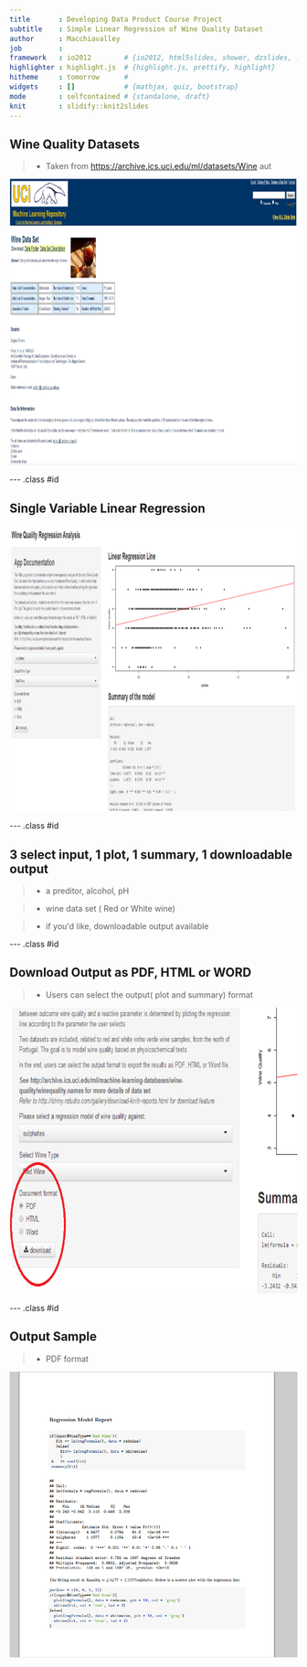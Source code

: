 ```yaml
---
title       : Developing Data Product Course Project
subtitle    : Simple Linear Regression of Wine Quality Dataset 
author      : Macchiavalley
job         : 
framework   : io2012        # {io2012, html5slides, shower, dzslides, ...}
highlighter : highlight.js  # {highlight.js, prettify, highlight}
hitheme     : tomorrow      # 
widgets     : []            # {mathjax, quiz, bootstrap}
mode        : selfcontained # {standalone, draft}
knit        : slidify::knit2slides
---
```


## Wine Quality Datasets
> - Taken from https://archive.ics.uci.edu/ml/datasets/Wine
aut
<img src="assets/img/WineData.png" width="900" height="500">


--- .class #id 

## Single Variable Linear Regression
<img src="assets/img/app.png" width="900" height="500">


--- .class #id 

## 3 select input, 1 plot, 1 summary, 1 downloadable output 
> - a preditor, alcohol, pH 

> - wine data set ( Red or White wine)

> - if you'd like, downloadable output available

--- .class #id 

## Download Output as PDF, HTML or WORD
> - Users can select the output( plot and summary) format

<img src="assets/img/download.png" width="900" height="500">


--- .class #id

##  Output Sample
> - PDF format

<img src="assets/img/output.png" width="900" height="500">





